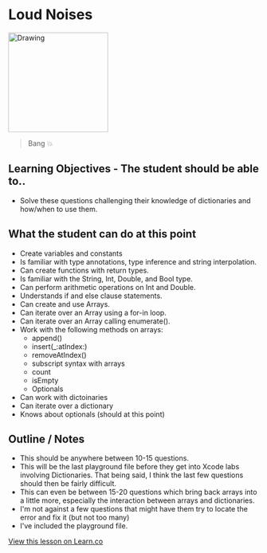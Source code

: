 # Loud Noises

<img src="http://i.imgur.com/Dr8ghE9.jpg?1" alt="Drawing" style="width: 200px;"/>  


> Bang 💥 

## Learning Objectives - The student should be able to..

* Solve these questions challenging their knowledge of dictionaries and how/when to use them.

## What the student can do at this point 

* Create variables and constants
* Is familiar with type annotations, type inference and string interpolation.
* Can create functions with return types.
* Is familiar with the String, Int, Double, and Bool type.
* Can perform arithmetic operations on Int and Double.
* Understands if and else clause statements.
* Can create and use Arrays.
* Can iterate over an Array using a for-in loop.
* Can iterate over an Array calling enumerate().
* Work with the following methods on arrays:
	* append()
	* insert(_:atIndex:)
	* removeAtIndex()
	* subscript syntax with arrays
	* count
	* isEmpty
	* Optionals
* Can work with dictoinaries 
* Can iterate over a dictionary
* Knows about optionals (should at this point)
## Outline / Notes

*  This should be anywhere between 10-15 questions.
* This will be the last playground file before they get into Xcode labs involving Dictionaries. That being said, I think the last few questions should then be fairly difficult.
* This can even be between 15-20 questions which bring back arrays into a little more, especially the interaction between arrays and dictionaries.
* I'm not against a few questions that might have them try to locate the error and fix it (but not too many)
* I've included the playground file.



<a href='https://learn.co/lessons/DictionaryMethodsLab' data-visibility='hidden'>View this lesson on Learn.co</a>
